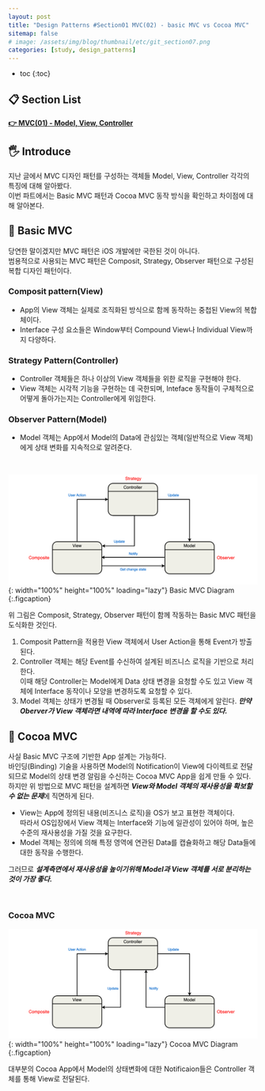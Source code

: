 ```yaml
---
layout: post
title: "Design Patterns #Section01 MVC(02) - basic MVC vs Cocoa MVC"
sitemap: false
# image: /assets/img/blog/thumbnail/etc/git_section07.png
categories: [study, design_patterns]
---
```


* toc
{:toc}

## 📋 Section List
[**👉 MVC(01) - Model, View, Controller**](https://tjdrb3807.github.io/study/design_patterns/2024-11-11-design_patterns_MVC/)

## 🖐️ Introduce
지난 글에서 MVC 디자인 패턴를 구성하는 객체들 Model, View, Controller 각각의 특징에 대해 알아봤다.   
이번 파트에서는 Basic MVC 패턴과 Cocoa MVC 동작 방식을 확인하고 차이점에 대해 알아본다.

## 🌱 Basic MVC
당연한 말이겠지만 MVC 패턴은 iOS 개발에만 국한된 것이 아니다.    
범용적으로 사용되는 MVC 패턴은 Composit, Strategy, Observer 패턴으로 구성된 복합 디자인 패턴이다.

### Composit pattern(View)
  * App의 View 객체는 실제로 조직화된 방식으로 함께 동작하는 중첩된 View의 복합체이다.
  * Interface 구성 요소들은 Window부터 Compound View나 Individual View까지 다양하다.

### Strategy Pattern(Controller)
  * Controller 객체들은 하나 이상의 View 객체들을 위한 로직을 구현해야 한다. 
  * View 객체는 시각적 기능을 구현하는 데 국한되며, Inteface 동작들이 구체적으로 어떻게 돌아가는지는 Controller에게 위임한다.

### Observer Pattern(Model)
  * Model 객체는 App에서 Model의 Data에 관심있는 객체(일반적으로 View 객체)에게 상태 변화를 지속적으로 알려준다.

<br>

![Memory-structure image](/assets/img/blog/architecture/section01_image01.png){: width="100%" height="100%" loading="lazy"}
Basic MVC Diagram
{:.figcaption}

위 그림은 Composit, Strategy, Observer 패턴이 함께 작동하는 Basic MVC 패턴을 도식화한 것인다.    
1. Composit Pattern을 적용한 View 객체에서 User Action을 통해 Event가 방출된다.       
2. Controller 객체는 해당 Event를 수신하여 설계된 비즈니스 로직을 기반으로 처리한다.    
    이때 해당 Controller는 Model에게 Data 상태 변경을 요청할 수도 있고 View 객체에 Interface 동작이나 모양을 변경하도록 요청할 수 있다.    
3. Model 객체는 상태가 변경될 때 Observer로 등록된 모든 객체에게 알린다. ***만약 Oberver가 View 객체라면 내역에 따라 Interface 변경을 할 수도 있다.***      


## 🌱 Cocoa MVC
사실 Basic MVC 구조에 기반한 App 설계는 가능하다.    
바인딩(Binding) 기술을 사용하면 Model의 Notification이 View에 다이렉트로 전달되므로 Model의 상태 변경 알림을 수신하는 Cocoa MVC App을 쉽게 만들 수 있다.     
하지만 위 방법으로 MVC 패턴을 설계하면 ***View와 Model 객체의 재사용성을 확보할 수 없는 문제***에 직면하게 된다.    
* View는 App에 정의된 내용(비즈니스 로직)을 OS가 보고 표현한 객체이다.    
    따라서 OS입장에서 View 객체는 Interface와 기능에 일관성이 있어야 하며, 높은 수준의 재사용성을 가질 것을 요구한다.     
* Model 객체는 정의에 의해 특정 영역에 연관된 Data를 캡슐화하고 해당 Data들에 대한 동작을 수행한다. 
      
그러므로 ***설계측면에서 재사용성을 높이기위해 Model과 View 객체를 서로 분리하는 것이 가장 좋다.***    

<br>

### Cocoa MVC

![Memory-structure image](/assets/img/blog/architecture/section01_image02.png){: width="100%" height="100%" loading="lazy"}
Cocoa MVC Diagram
{:.figcaption}

대부분의 Cocoa App에서 Model의 상태변화에 대한 Notificaion들은 Controller 객체를 통해 View로 전달된다.


